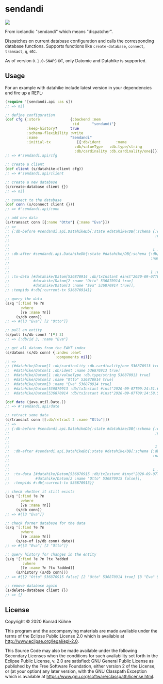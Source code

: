 # sendandi

<a href="https://clojars.org/io.replikativ/sendandi"> <img src="https://img.shields.io/clojars/v/io.replikativ/sendandi.svg" /></a>


From icelandic "sendandi" which means "dispatcher". 

Dispatches on current database configuration and calls the corresponding database functions. Supports functions  like `create-database`, `connect`, `transact`,
 `q`, etc.  
 
 As of version `0.1.0-SNAPSHOT`, only Datomic and Datahike is supported.

## Usage

For an example with datahike include latest version in your dependencies and fire up a REPL:

```clojure
(require '[sendandi.api :as s])
;; => nil

;; define configuration
(def cfg {:store              {:backend :mem
                               :id      "sendandi"}
          :keep-history?      true
          :schema-flexibility :write
          :name               "Sendandi"
          :initial-tx            [{:db/ident       :name
                                :db/valueType   :db.type/string
                                :db/cardinality :db.cardinality/one}]})
;; => #'sendandi.api/cfg

;; create a client
(def client (s/datahike-client cfg))
;; => #'sendandi.api/client

;; create a new database
(s/create-database client {})
;; => nil

;; connect to the database
(def conn (s/connect client {}))
;; => #'sendandi.api/conn

;; add new data
(s/transact conn [{:name "Otto"} {:name "Eva"}])
;; =>
;; {:db-before #sendandi.api.DatahikeDb{:state #datahike/DB{:schema {:db/ident #:db{:unique :db.unique/identity},
;;                                                                   :name #:db{:ident :name,
;;                                                                              :valueType :db.type/string,
;;                                                                              :cardinality :db.cardinality/one},
;;                                                                  1 :name}}},
;; :db-after #sendandi.api.DatahikeDb{:state #datahike/DB{:schema {:db/ident #:db{:unique :db.unique/identity},
;;                                                                 :name #:db{:ident :name,
;;                                                                            :valueType :db.type/string,
;;                                                                            :cardinality :db.cardinality/one},
;;                                                                 1 :name}}},
;; :tx-data [#datahike/Datom[536870914 :db/txInstant #inst"2020-09-07T09:24:58.534-00:00" 536870914 true]
;;           #datahike/Datom[2 :name "Otto" 536870914 true]
;;           #datahike/Datom[3 :name "Eva" 536870914 true]],
;; :tempids #:db{:current-tx 536870914}}

;; query the data
(s/q '[:find ?e ?n
       :where
       [?e :name ?n]]
     (s/db conn))
;; => #{[3 "Eva"] [2 "Otto"]}

;; pull an entity
(s/pull (s/db conn) '[*] 3)
;; => {:db/id 3, :name "Eva"}

;; get all datoms from the EAVT index
(s/datoms (s/db conn) {:index :eavt
                       :components nil})
;; =>
;; (#datahike/Datom[1 :db/cardinality :db.cardinality/one 536870913 true]
;;  #datahike/Datom[1 :db/ident :name 536870913 true]
;;  #datahike/Datom[1 :db/valueType :db.type/string 536870913 true]
;;  #datahike/Datom[2 :name "Otto" 536870914 true]
;;  #datahike/Datom[3 :name "Eva" 536870914 true]
;;  #datahike/Datom[536870913 :db/txInstant #inst"2020-09-07T09:24:51.655-00:00" 536870913 true]
;;  #datahike/Datom[536870914 :db/txInstant #inst"2020-09-07T09:24:58.534-00:00" 536870914 true])

(def date (java.util.Date.))
;; => #'sendandi.api/date

;; retract some data
(s/transact conn [[:db/retract 2 :name "Otto"]])
;; =>
;; {:db-before #sendandi.api.DatahikeDb{:state #datahike/DB{:schema {:db/ident #:db{:unique :db.unique/identity},
;;                                                                   :name #:db{:ident :name,
;;                                                                              :valueType :db.type/string,
;;                                                                              :cardinality :db.cardinality/one},
;;                                                                   1 :name}}},
;;  :db-after #sendandi.api.DatahikeDb{:state #datahike/DB{:schema {:db/ident #:db{:unique :db.unique/identity},
;;                                                                  :name #:db{:ident :name,
;;                                                                             :valueType :db.type/string,
;;                                                                             :cardinality :db.cardinality/one},
;;                                                                  1 :name}}},
;;  :tx-data [#datahike/Datom[536870915 :db/txInstant #inst"2020-09-07T09:25:09.784-00:00" 536870915 true]
;;            #datahike/Datom[2 :name "Otto" 536870915 false]],
;;  :tempids #:db{:current-tx 536870915}}

;; check whether it still exists
(s/q '[:find ?e ?n
       :where
       [?e :name ?n]]
     (s/db conn))
;; => #{[3 "Eva"]}

;; check former database for the data
(s/q '[:find ?e ?n
       :where
       [?e :name ?n]]
     (s/as-of (s/db conn) date))
;; => #{[3 "Eva"] [2 "Otto"]}

;; query history for changes in the entity
(s/q '[:find ?e ?n ?tx ?added
        :where
       [?e :name ?n ?tx ?added]]
     (s/history (s/db conn)))
;; => #{[2 "Otto" 536870915 false] [2 "Otto" 536870914 true] [3 "Eva" 536870914 true]}

;; remove database again
(s/delete-database client {})
;; => {}
```

## License

Copyright © 2020 Konrad Kühne

This program and the accompanying materials are made available under the
terms of the Eclipse Public License 2.0 which is available at
http://www.eclipse.org/legal/epl-2.0.

This Source Code may also be made available under the following Secondary
Licenses when the conditions for such availability set forth in the Eclipse
Public License, v. 2.0 are satisfied: GNU General Public License as published by
the Free Software Foundation, either version 2 of the License, or (at your
option) any later version, with the GNU Classpath Exception which is available
at https://www.gnu.org/software/classpath/license.html.
